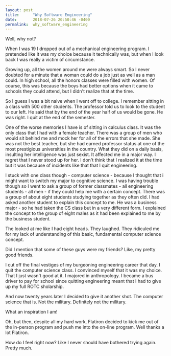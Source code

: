 ```yaml
---
layout: post
title:      "Why Software Engineering"
date:       2018-07-26 20:50:46 -0400
permalink:  why_software_engineering
---
```


Well, why not?

When I was 19 I dropped out of a mechanical engineering program. I pretended like it was my choice because it technically was, but when I look back I was really a victim of circumstance.

Growing up, all the women around me were always smart. So I never doubted for a minute that a woman could do a job just as well as a man could. In high school, all the honors classes were filled with women. Of course, this was because the boys had better options when it came to schools they could attend, but I didn't realize that at the time.

So I guess I was a bit naive when I went off to college. I remember sitting in a class with 500 other students. The professor told us to look to the student to our left. He said that by the end of the year half of us would be gone. He was right. I quit at the end of the semester.

One of the worse memories I have is of sitting in calculus class. It was the only class that I had with a female teacher. There was a group of men who would sit behind me and mock her for all of the errors that she made. She was not the best teacher, but she had earned professor status at one of the most prestigious universities in the country. What they did on a daily basis, insulting her intelligence was just sexist. It affected me in a major way. I regret that I never stood up for her. I don't think that I realized it at the time but it was because of incidents like that that I quit engineering.

I stuck with one class though - computer science - because I  thought that i might want to switch my major to cognitive science. I was having trouble though so I went to ask a group of former classmates - all engineering students - all men - if they could help me with a certain concept. There was a group of about eight students studying together as they often did. I had asked another student to explain this concept to me. He was a business major - so he had taken the CS class but in a very different form. I explained the concept to the group of eight males as it had been explained to me by  the business student.

The looked at me like I had eight heads. They laughed. They ridiculed me for my lack of understanding of this basic, fundamental computer science concept.

Did I mention that some of these guys were my friends? Like, my pretty good friends.

I cut off the final vestiges of my burgeoning engineering career that day. I quit the computer science class. I convinced myself that it was my choice. That I just wasn't good at it. I majored in anthropology. I became a bus driver to pay for school since quitting engineering meant that I had to give up my full ROTC sholarship.

And now twenty years later I decided to give it another shot. The computer science that is. Not the military. Definitely not the military.

What an inspiration I am!

Oh, but then, despite all my hard work, Flatiron decided to kick me out of the in-person program and push me into the on-line program. Well thanks a lot Flatiron.

How do I feel right now? Like I never should have bothered trying again. Pretty much. 
